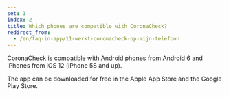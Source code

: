 ```yaml
---
set: 1
index: 2
title: Which phones are compatible with CoronaCheck?
redirect_from: 
  - /en/faq-in-app/11-werkt-coronacheck-op-mijn-telefoon
---
```

CoronaCheck is compatible with Android phones from Android 6 and iPhones from iOS 12 (iPhone 5S and up).
 
The app can be downloaded for free in the Apple App Store and the Google Play Store.
